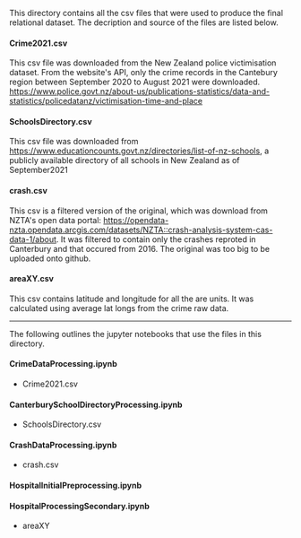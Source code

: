 This directory contains all the csv files that were used to produce the final relational dataset. The decription and source of the files are listed below.

#### Crime2021.csv 
This csv file was downloaded from the New Zealand police victimisation dataset. From the website's API, only the crime records in the Cantebury region between 
September 2020 to August 2021 were downloaded. 
https://www.police.govt.nz/about-us/publications-statistics/data-and-statistics/policedatanz/victimisation-time-and-place


#### SchoolsDirectory.csv 
This csv file was downloaded from https://www.educationcounts.govt.nz/directories/list-of-nz-schools, a publicly available directory of all schools in New Zealand as of September2021

#### crash.csv
This csv is a filtered version of the original, which was download from NZTA's open data portal: https://opendata-nzta.opendata.arcgis.com/datasets/NZTA::crash-analysis-system-cas-data-1/about. It was filtered to contain only the crashes reproted in Canterbury and that occured from 2016. The original was too big to be uploaded onto github.

#### areaXY.csv
This csv contains latitude and longitude for all the are units. It was calculated using average lat longs from the crime raw data.

--------------------------------------------------------------------------------------------------------------------------------------------------------------
The following outlines the jupyter notebooks that use the files in this directory.

#### CrimeDataProcessing.ipynb 
- Crime2021.csv

#### CanterburySchoolDirectoryProcessing.ipynb
- SchoolsDirectory.csv

#### CrashDataProcessing.ipynb
- crash.csv

#### HospitalInitialPreprocessing.ipynb

#### HospitalProcessingSecondary.ipynb
- areaXY
